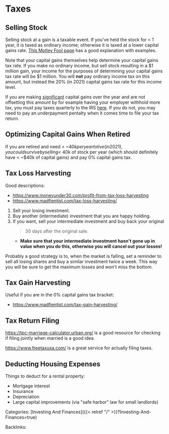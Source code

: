 # Taxes

## Selling Stock

Selling stock at a gain is a taxable event. If you've held the stock for < 1
year, it is taxed as ordinary income; otherwise it is taxed at a lower capital
gains rate. [This Motley Fool
page](https://www.fool.com/investing/how-to-invest/stocks/selling-stock-taxes/)
has a good explanation with examples. 

Note that your capital gains themselves help determine your capital gains tax
rate. If you make no ordinary income, but sell stock resulting in a $1 million
gain, your income for the purposes of determining your capital gains tax rate
will be $1 million. You will **not** pay ordinary income tax on this amount,
but instead the 20% (in 2021) capital gains tax rate for this income level.

If you are making
[significant](https://www.irs.gov/faqs/estimated-tax/large-gains-lump-sum-distributions-etc/large-gains-lump-sum-distributions-etc)
capital gains over the year and are not offsetting this amount by for example
having your employer withhold more tax, you must pay taxes quarterly to the IRS
[here](https://www.irs.gov/payments/direct-pay). If you do not, you may need to
pay an underpayment pentalty when it comes time to file your tax return.

## Optimizing Capital Gains When Retired

If you are retired and need < ~$40k per year to live (in 2021), you could
survive by selling < ~$40k of stock per year (which should definitely have <
~$40k of capital gains) and pay 0% capital gains tax.

## Tax Loss Harvesting

Good descriptions:

 - https://www.moneyunder30.com/profit-from-tax-loss-harvesting
 - https://www.madfientist.com/tax-loss-harvesting/

1. Sell your losing investment.
1. Buy another (intermediate) investment that you are happy holding.
1. If you want, sell your intermediate investment and buy back your original
   >30 days after the original sale.
   - **Make sure that your intermediate investment hasn't gone up in value when
     you do this, otherwise you will cancel out your losses!**

Probably a good strategy is to, when the market is falling, set a reminder to
sell all losing shares and buy a similar investment twice a week.  This way you
will be sure to get the maximum losses and won't miss the bottom.

## Tax Gain Harvesting

Useful if you are in the 0% capital gains tax bracket:

 - https://www.madfientist.com/tax-gain-harvesting/


## Tax Return Filing

https://tpc-marriage-calculator.urban.org/ is a good resource for checking if
filing jointly when married is a good idea.

https://www.freetaxusa.com/ is a great service for actually filing taxes.

## Deducting Housing Expenses

Things to deduct for a rental property:

 - Mortgage interest
 - Insurance
 - Depreciation
 - Large capital improvements (via "safe harbor" law for small landlords)










Categories: [Investing And Finances]({{< relref "/" >}}?Investing-And-Finances=true)

Backlinks: 
